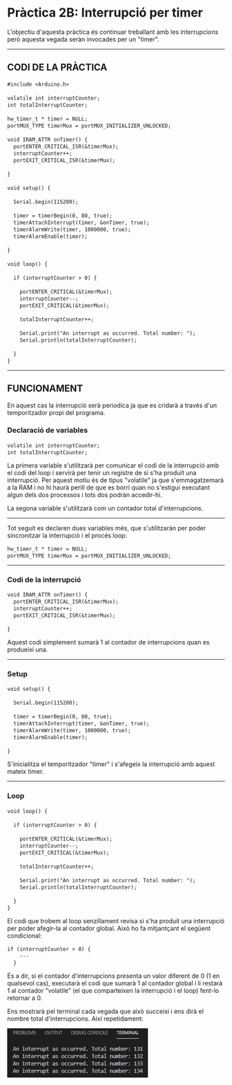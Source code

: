 # Pràctica 2B: Interrupció per timer
L'objectiu d'aquesta pràctica és continuar treballant amb les interrupcions però aquesta vegada seràn invocades per un "timer".
___
## CODI DE LA PRÀCTICA
```
#include <Arduino.h>

volatile int interruptCounter;
int totalInterruptCounter;
 
hw_timer_t * timer = NULL;
portMUX_TYPE timerMux = portMUX_INITIALIZER_UNLOCKED;
 
void IRAM_ATTR onTimer() {
  portENTER_CRITICAL_ISR(&timerMux);
  interruptCounter++;
  portEXIT_CRITICAL_ISR(&timerMux);
 
}
 
void setup() {
 
  Serial.begin(115200);
 
  timer = timerBegin(0, 80, true);
  timerAttachInterrupt(timer, &onTimer, true);
  timerAlarmWrite(timer, 1000000, true);
  timerAlarmEnable(timer);
 
}
 
void loop() {
 
  if (interruptCounter > 0) {
 
    portENTER_CRITICAL(&timerMux);
    interruptCounter--;
    portEXIT_CRITICAL(&timerMux);
 
    totalInterruptCounter++;
 
    Serial.print("An interrupt as occurred. Total number: ");
    Serial.println(totalInterruptCounter);
 
  }
}
```
___
## FUNCIONAMENT
En aquest cas la interrupció serà periodica ja que es cridarà a través d'un temporitzador propi del programa.
### Declaració de variables
```
volatile int interruptCounter;
int totalInterruptCounter;
```
La primera variable s'utilitzarà per comunicar el codi de la interrupció amb el codi del loop i servirà per tenir un registre de si s'ha produït una interrupció. Per aquest motiu és de tipus "volatile" ja que s'emmagatzemarà a la RAM i no hi haurà perill de que es borri quan no s'estigui executant algun dels dos processos i tots dos podràn accedir-hi.

La segona variable s'utilitzarà com un contador total d'interrupcions.
___
Tot seguit es declaren dues variables més, que s'utilitzaràn per poder sincronitzar la interrupció i el procés loop:
```
hw_timer_t * timer = NULL;
portMUX_TYPE timerMux = portMUX_INITIALIZER_UNLOCKED;
```
___
### Codi de la interrupció
```
void IRAM_ATTR onTimer() {
  portENTER_CRITICAL_ISR(&timerMux);
  interruptCounter++;
  portEXIT_CRITICAL_ISR(&timerMux);
 
}
```
Aquest codi simplement sumarà 1 al contador de interrupcions quan es produeixi una.
___
### Setup
```
void setup() {
 
  Serial.begin(115200);
 
  timer = timerBegin(0, 80, true);
  timerAttachInterrupt(timer, &onTimer, true);
  timerAlarmWrite(timer, 1000000, true);
  timerAlarmEnable(timer);
 
}
```
S'inicialitza el temporitzador "timer" i s'afegeix la interrupció amb aquest mateix timer.
____
### Loop
```
void loop() {
 
  if (interruptCounter > 0) {
 
    portENTER_CRITICAL(&timerMux);
    interruptCounter--;
    portEXIT_CRITICAL(&timerMux);
 
    totalInterruptCounter++;
 
    Serial.print("An interrupt as occurred. Total number: ");
    Serial.println(totalInterruptCounter);
 
  }
}
```
El codi que trobem al loop senzillament revisa si s'ha produit una interrupció per poder afegir-la al contador global. Això ho fa mitjantçant el següent condicional:
```
if (interruptCounter > 0) {
    ---
  }
```
És a dir, si el contador d'interrupcions presenta un valor diferent de 0 (1 en qualsevol cas), executarà el codi que sumarà 1 al contador global i li restarà 1 al contador "volatile" (el que comparteixen la interrupció i el loop) fent-lo retornar a 0. 

Ens mostrarà pel terminal cada vegada que això succeixi i ens dirà el nombre total d'interrupcions. Així repetidament:

![terminalp2b](terminalp2b.PNG)